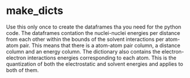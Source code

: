 # make_dicts
Use this only once to create the dataframes tha you need for the python code. The dataframes contation the nuclei-nuclei energies per distance from each other within the bounds of the solvent interactions per atom-atom pair. This means that there is a atom-atom pair column, a distance column and an energy column. The dictionary also contains the electron-electron interactions energies corresponding to each atom. This is the quantization of both the electrostatic and solvent energies and applies to both of them.

